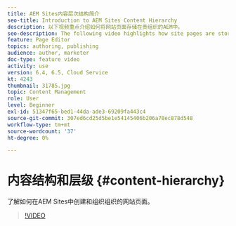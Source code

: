 ```yaml
---
title: AEM Sites内容层次结构简介
seo-title: Introduction to AEM Sites Content Hierarchy
description: 以下视频重点介绍如何将网站页面存储在贵组织的AEM中。
seo-description: The following video highlights how site pages are stored within AEM for your organization.
feature: Page Editor
topics: authoring, publishing
audience: author, marketer
doc-type: feature video
activity: use
version: 6.4, 6.5, Cloud Service
kt: 4243
thumbnail: 31785.jpg
topic: Content Management
role: User
level: Beginner
exl-id: 51347f65-bed1-44da-ade3-69209fa443c4
source-git-commit: 307ed6cd25d5be1e54145406b206a78ec878d548
workflow-type: tm+mt
source-wordcount: '37'
ht-degree: 0%

---
```


# 内容结构和层级 {#content-hierarchy}

了解如何在AEM Sites中创建和组织组织的网站页面。

>[!VIDEO](https://video.tv.adobe.com/v/31785?quality=12&learn=on)

